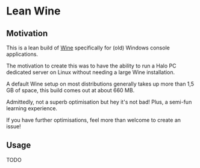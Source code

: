 # Lean Wine

## Motivation

This is a lean build of [Wine](https://www.winehq.org/) specifically for
(old) Windows console applications.

The motivation to create this was to have the ability to run a Halo PC
dedicated server on Linux without needing a large Wine installation.

A default Wine setup on most distributions generally takes up more than 1,5 GB
of space, this build comes out at about 660 MB.

Admittedly, not a superb optimisation but hey it's not bad! Plus, a
semi-fun learning experience.

If you have further optimisations, feel more than welcome to create an issue!

## Usage

TODO

